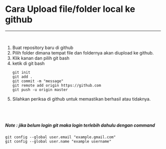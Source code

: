 <h1>Cara Upload file/folder local ke github</h1>
<hr><br>
<ol>
<li>Buat repository baru di github</li>
<li>Pilih folder dimana tempat file dan foldernya akan diupload ke github.</li>
<li>Klik kanan dan pilih git bash</li>
<li>ketik di git bash
   
    git init
    git add .
    git commit -m "message"
    git remote add origin https://github.com
    git push -u origin master
</li>
<li>Silahkan periksa di github untuk memastikan berhasil atau tidaknya.</li>
</ol>
<br><br>
<h5>Note : jika belum login git maka login terlebih dahulu dengan command </h5>

    git config --global user.email "example.gmail.com"
    git config --global user.name "example username"

